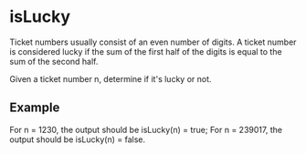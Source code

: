 # isLucky

Ticket numbers usually consist of an even number of digits. A ticket number is considered lucky if the sum of the first half of the digits is equal to the sum of the second half.

Given a ticket number n, determine if it's lucky or not.

## Example

For n = 1230, the output should be
isLucky(n) = true;
For n = 239017, the output should be
isLucky(n) = false.
